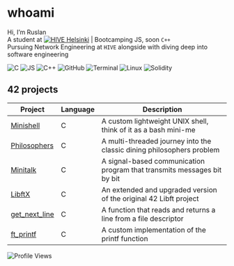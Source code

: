 # whoami
Hi, I’m Ruslan  
A student at [![HIVE Helsinki](https://img.shields.io/badge/HIVE_Helsinki-000000?style=flat&logo=42&logoColor=white)](https://www.hive.fi/en/) | Bootcamping JS, soon `C++`  
Pursuing Network Engineering at `HIVE` alongside with diving deep into software engineering  

![C](https://skillicons.dev/icons?i=c) ![JS](https://skillicons.dev/icons?i=js) ![C++](https://skillicons.dev/icons?i=cpp) ![GitHub](https://skillicons.dev/icons?i=github) ![Terminal](https://skillicons.dev/icons?i=bash) ![Linux](https://skillicons.dev/icons?i=linux) ![Solidity](https://skillicons.dev/icons?i=solidity)


## 42 projects
| Project | Language | Description |
|---------|------|------------------|
| [Minishell](https://github.com/lnemenl/minishell) | C | A custom lightweight UNIX shell, think of it as a bash mini-me |
| [Philosophers](https://github.com/lnemenl/Philosophers) | C |  A multi-threaded journey into the classic dining philosophers problem |
| [Minitalk](https://github.com/lnemenl/Minitalk) | C |  A signal-based communication program that transmits messages bit by bit |
| [LibftX](https://github.com/lnemenl/LibftX) | C |  An extended and upgraded version of the original 42 Libft project |
| [get_next_line](https://github.com/lnemenl/get_next_line) | C |  A function that reads and returns a line from a file descriptor |
| [ft_printf](https://github.com/lnemenl/ft_printf) | C |  A custom implementation of the printf function |

![Profile Views](https://komarev.com/ghpvc/?username=lnemenl&color=CBA6F7&style=flat&label=Profile+Views)
